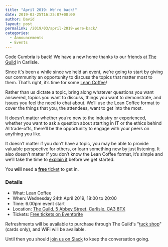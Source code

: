 ```yaml
---
title: "April 2019: We're back!"
date: 2019-03-25T16:25:07+00:00
author: David
layout: post
permalink: /2019/03/april-2019-were-back/
categories:
  - Announcements
  - Events
---
```

Code Cumbria is back! We have a new home thanks to our friends at [The Guild](https://www.theguild-carlisle.co.uk) in Carlisle.

Since it's been a while since we held an event, we’re going to start by giving our community an opportunity to discuss the topics that matter most to them. That’s right, it’s time for some [Lean Coffee](http://leancoffee.org)!
<!--more-->

Rather than us dictate a topic, bring along whatever questions you want answered, topics you want to discuss, things you want to demonstrate, and issues you feel the need to chat about. We’ll use the Lean Coffee format to cover the things that you, the attendees, want to get into the most.

It doesn’t matter whether you’re new to the industry or experienced, whether you want to ask a question about starting in IT or the ethics behind AI trade-offs, there’ll be the opportunity to engage with your peers on anything you like.

It doesn’t matter if you don’t have a topic, you may be able to provide valuable perspective for others, or learn something new by just listening. It also doesn’t matter if you don’t know the Lean Coffee format, it’s simple and we’ll take the time to [explain it](https://speakerdeck.com/schwuk/lean-coffee) before we get started.

You **will** need a [**free** ticket](https://www.eventbrite.com/e/code-cumbria-april-2019-tickets-59333999590?aff=website) to get in.

### Details

  * What: Lean Coffee
  * When: Wednesday 24th April 2019, 18:00 to 20:00
  * Time: 6.00pm event start
  * Location: [The Guild, 5 Abbey Street, Carlisle, CA3 8TX](https://goo.gl/maps/ei6FKYw6yjx)
  * Tickets: [Free tickets on Eventbrite](https://www.eventbrite.com/e/code-cumbria-april-2019-tickets-59333999590?aff=website)

Refreshments will be available to purchase through The Guild's "[tuck shop](https://www.instagram.com/p/Btf_cnug2mT/)" (cards only), and WiFi will be available.

Until then you should [join us on Slack](https://join.slack.com/t/codecumbria/shared_invite/enQtNjM4MTQ3MzI1OTc1LTNmYTkyZGY4ODEyMjhmNDU3NGJjNmVhZTdhYWIxOWZkNWUzYjc0M2NlMDFkNDRmMjM1Mzc2ZTU5MmNkN2I2YmU) to keep the conversation going.